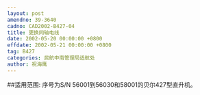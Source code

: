 ```yaml
---
layout: post
amendno: 39-3640
cadno: CAD2002-B427-04
title: 更换同轴电线
date: 2002-05-20 00:00:00 +0800
effdate: 2002-05-21 00:00:00 +0800
tag: B427
categories: 民航中南管理局适航处
author: 祝海鹰
---
```


##适用范围:
序号为S/N 56001到56030和58001的贝尔427型直升机。

